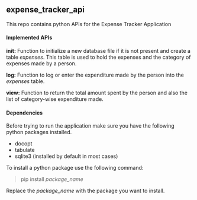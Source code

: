 ## expense_tracker_api ##

This repo contains python APIs for the Expense Tracker Application

#### Implemented APIs ####

**init:** Function to initialize a new database file if it is not present and create a table *expenses*. This table is used to hold the expenses and the category of expenses made by a person.

**log:** Function to log or enter the expenditure made by the person into the *expenses* table.

**view:** Function to return the total amount spent by the person and also the list of category-wise expenditure made. 

#### Dependencies ####
Before trying to run the application make sure you have the following python packages installed.

- docopt
- tabulate
- sqlite3 (installed by default in most cases)

To install a python package use the following command:

> pip install *package_name*

Replace the *package_name* with the package you want to install.
